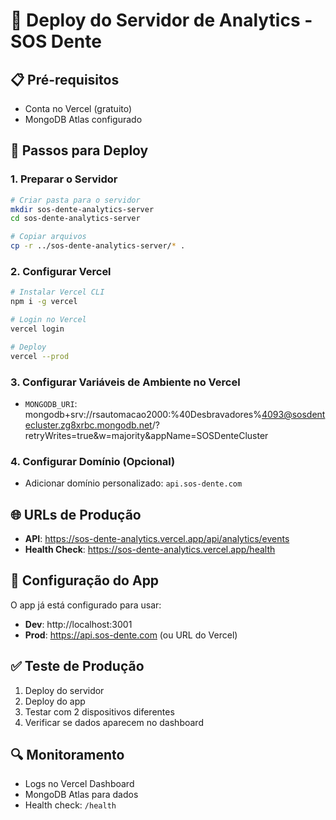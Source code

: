 # 🚀 Deploy do Servidor de Analytics - SOS Dente

## 📋 Pré-requisitos
- Conta no Vercel (gratuito)
- MongoDB Atlas configurado

## 🔧 Passos para Deploy

### 1. Preparar o Servidor
```bash
# Criar pasta para o servidor
mkdir sos-dente-analytics-server
cd sos-dente-analytics-server

# Copiar arquivos
cp -r ../sos-dente-analytics-server/* .
```

### 2. Configurar Vercel
```bash
# Instalar Vercel CLI
npm i -g vercel

# Login no Vercel
vercel login

# Deploy
vercel --prod
```

### 3. Configurar Variáveis de Ambiente no Vercel
- `MONGODB_URI`: mongodb+srv://rsautomacao2000:%40Desbravadores%4093@sosdentecluster.zg8xrbc.mongodb.net/?retryWrites=true&w=majority&appName=SOSDenteCluster

### 4. Configurar Domínio (Opcional)
- Adicionar domínio personalizado: `api.sos-dente.com`

## 🌐 URLs de Produção
- **API**: https://sos-dente-analytics.vercel.app/api/analytics/events
- **Health Check**: https://sos-dente-analytics.vercel.app/health

## 📱 Configuração do App
O app já está configurado para usar:
- **Dev**: http://localhost:3001
- **Prod**: https://api.sos-dente.com (ou URL do Vercel)

## ✅ Teste de Produção
1. Deploy do servidor
2. Deploy do app
3. Testar com 2 dispositivos diferentes
4. Verificar se dados aparecem no dashboard

## 🔍 Monitoramento
- Logs no Vercel Dashboard
- MongoDB Atlas para dados
- Health check: `/health`
